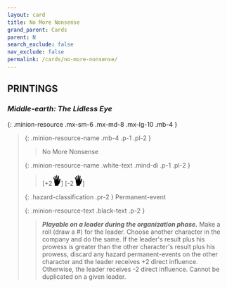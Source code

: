 ```yaml
---
layout: card
title: No More Nonsense
grand_parent: Cards
parent: N
search_exclude: false
nav_exclude: false
permalink: /cards/no-more-nonsense/
---
```


## PRINTINGS


### _Middle-earth: The Lidless Eye_

{: .minion-resource .mx-sm-6 .mx-md-8 .mx-lg-10 .mb-4 }
> {: .minion-resource-name .mb-4 .p-1 .pl-2 }
> > <div class="hazard-mp"></div>
> > <div class="card-name">No More Nonsense</div>
>
> {: .minion-resource-name .white-text .mind-di .p-1 .pl-2 }
> > [+2![](/assets/images/di.svg)] [-2![](/assets/images/di.svg)]
>
> {: .hazard-classification .pr-2 }
> Permanent-event
>
> {: .minion-resource-text .black-text .p-2 }
> > ***Playable on a leader during the organization phase.*** Make a roll (draw a #) for the leader. Choose another character in the company and do the same. If the leader's result plus his prowess is greater than the other character's result plus his prowess, discard any hazard permanent-events on the other character and the leader receives +2 direct influence. Otherwise, the leader receives -2 direct influence. Cannot be duplicated on a given leader. 
> 
